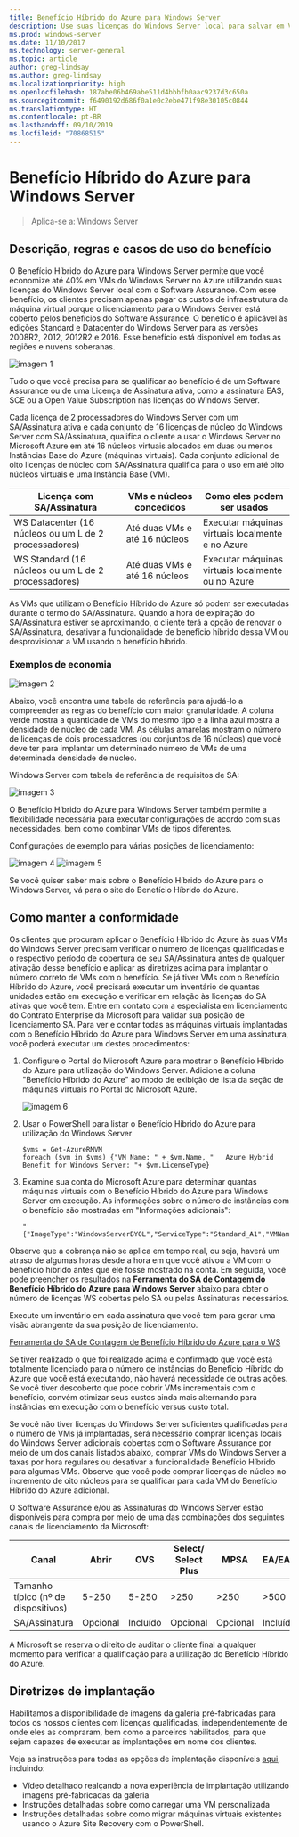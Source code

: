 ```yaml
---
title: Benefício Híbrido do Azure para Windows Server
description: Use suas licenças do Windows Server local para salvar em VMs do Azure
ms.prod: windows-server
ms.date: 11/10/2017
ms.technology: server-general
ms.topic: article
author: greg-lindsay
ms.author: greg-lindsay
ms.localizationpriority: high
ms.openlocfilehash: 187abe06b469abe511d4bbbfb0aac9237d3c650a
ms.sourcegitcommit: f6490192d686f0a1e0c2ebe471f98e30105c0844
ms.translationtype: HT
ms.contentlocale: pt-BR
ms.lasthandoff: 09/10/2019
ms.locfileid: "70868515"
---
```

# <a name="azure-hybrid-benefit-for-windows-server"></a>Benefício Híbrido do Azure para Windows Server

>Aplica-se a: Windows Server

## <a name="benefit-description-rules-and-use-cases"></a>Descrição, regras e casos de uso do benefício

O Benefício Híbrido do Azure para Windows Server permite que você economize até 40% em VMs do Windows Server no Azure utilizando suas licenças do Windows Server local com o Software Assurance.  Com esse benefício, os clientes precisam apenas pagar os custos de infraestrutura da máquina virtual porque o licenciamento para o Windows Server está coberto pelos benefícios do Software Assurance.  O benefício é aplicável às edições Standard e Datacenter do Windows Server para as versões 2008R2, 2012, 2012R2 e 2016.  Esse benefício está disponível em todas as regiões e nuvens soberanas.


![imagem 1](media/ahb01.png)

Tudo o que você precisa para se qualificar ao benefício é de um Software Assurance ou de uma Licença de Assinatura ativa, como a assinatura EAS, SCE ou a Open Value Subscription nas licenças do Windows Server.  

Cada licença de 2 processadores do Windows Server com um SA/Assinatura ativa e cada conjunto de 16 licenças de núcleo do Windows Server com SA/Assinatura, qualifica o cliente a usar o Windows Server no Microsoft Azure em até 16 núcleos virtuais alocados em duas ou menos Instâncias Base do Azure (máquinas virtuais). Cada conjunto adicional de oito licenças de núcleo com SA/Assinatura qualifica para o uso em até oito núcleos virtuais e uma Instância Base (VM).

| Licença com SA/Assinatura            | VMs e núcleos concedidos            | Como eles podem ser usados                                |
|-----------------------------------------|----------------------------------|-----------------------------------------------------|
| WS Datacenter (16 núcleos ou um L de 2 processadores)  | Até duas VMs e até 16 núcleos | Executar máquinas virtuais localmente e no Azure  |
| WS Standard (16 núcleos ou um L de 2 processadores)    | Até duas VMs e até 16 núcleos | Executar máquinas virtuais localmente ou no Azure |

As VMs que utilizam o Benefício Híbrido do Azure só podem ser executadas durante o termo do SA/Assinatura. Quando a hora de expiração do SA/Assinatura estiver se aproximando, o cliente terá a opção de renovar o SA/Assinatura, desativar a funcionalidade de benefício híbrido dessa VM ou desprovisionar a VM usando o benefício híbrido. 

### <a name="savings-examples"></a>Exemplos de economia 

![imagem 2](media/ahb02.png)
 
Abaixo, você encontra uma tabela de referência para ajudá-lo a compreender as regras do benefício com maior granularidade. A coluna verde mostra a quantidade de VMs do mesmo tipo e a linha azul mostra a densidade de núcleo de cada VM. As células amarelas mostram o número de licenças de dois processadores (ou conjuntos de 16 núcleos) que você deve ter para implantar um determinado número de VMs de uma determinada densidade de núcleo. 

Windows Server com tabela de referência de requisitos de SA:

![imagem 3](media/ahb03.png)
 
O Benefício Híbrido do Azure para Windows Server também permite a flexibilidade necessária para executar configurações de acordo com suas necessidades, bem como combinar VMs de tipos diferentes.

Configurações de exemplo para várias posições de licenciamento:

![imagem 4](media/ahb04.png)
![imagem 5](media/ahb05.png)

 
Se você quiser saber mais sobre o Benefício Híbrido do Azure para o Windows Server, vá para o site do Benefício Híbrido do Azure.

## <a name="how-to-maintain-compliance"></a>Como manter a conformidade

Os clientes que procuram aplicar o Benefício Híbrido do Azure às suas VMs do Windows Server precisam verificar o número de licenças qualificadas e o respectivo período de cobertura de seu SA/Assinatura antes de qualquer ativação desse benefício e aplicar as diretrizes acima para implantar o número correto de VMs com o benefício. Se já tiver VMs com o Benefício Híbrido do Azure, você precisará executar um inventário de quantas unidades estão em execução e verificar em relação às licenças do SA ativas que você tem.  Entre em contato com a especialista em licenciamento do Contrato Enterprise da Microsoft para validar sua posição de licenciamento SA.
Para ver e contar todas as máquinas virtuais implantadas com o Benefício Híbrido do Azure para Windows Server em uma assinatura, você poderá executar um destes procedimentos:

1. Configure o Portal do Microsoft Azure para mostrar o Benefício Híbrido do Azure para utilização do Windows Server. Adicione a coluna "Benefício Híbrido do Azure" ao modo de exibição de lista da seção de máquinas virtuais no Portal do Microsoft Azure. 

    ![imagem 6](media/ahb06.png)

2.  Usar o PowerShell para listar o Benefício Híbrido do Azure para utilização do Windows Server

    ```
    $vms = Get-AzureRMVM 
    foreach ($vm in $vms) {"VM Name: " + $vm.Name, "   Azure Hybrid Benefit for Windows Server: "+ $vm.LicenseType}
    ```

3.  Examine sua conta do Microsoft Azure para determinar quantas máquinas virtuais com o Benefício Híbrido do Azure para Windows Server em execução. As informações sobre o número de instâncias com o benefício são mostradas em "Informações adicionais":

    ```
    "{"ImageType":"WindowsServerBYOL","ServiceType":"Standard_A1","VMName":"","UsageType":"ComputeHR"}" 
    ```

Observe que a cobrança não se aplica em tempo real, ou seja, haverá um atraso de algumas horas desde a hora em que você ativou a VM com o benefício híbrido antes que ele fosse mostrado na conta.
Em seguida, você pode preencher os resultados na **Ferramenta do SA de Contagem do Benefício Híbrido do Azure para Windows Server** abaixo para obter o número de licenças WS cobertas pelo SA ou pelas Assinaturas necessários.

Execute um inventário em cada assinatura que você tem para gerar uma visão abrangente da sua posição de licenciamento.

[Ferramenta do SA de Contagem de Benefício Híbrido do Azure para o WS](http://download.microsoft.com/download/7/1/2/712FEFF0-155C-4ABF-96C0-CE4EC4DB0516/Azure_Hybrid_Benefit_Windows_Server_SA_Count_Tool.xlsx)

Se tiver realizado o que foi realizado acima e confirmado que você está totalmente licenciado para o número de instâncias do Benefício Híbrido do Azure que você está executando, não haverá necessidade de outras ações. Se você tiver descoberto que pode cobrir VMs incrementais com o benefício, convém otimizar seus custos ainda mais alternando para instâncias em execução com o benefício versus custo total.

Se você não tiver licenças do Windows Server suficientes qualificadas para o número de VMs já implantadas, será necessário comprar licenças locais do Windows Server adicionais cobertas com o Software Assurance por meio de um dos canais listados abaixo, comprar VMs do Windows Server a taxas por hora regulares ou desativar a funcionalidade Benefício Híbrido para algumas VMs. Observe que você pode comprar licenças de núcleo no incremento de oito núcleos para se qualificar para cada VM do Benefício Híbrido do Azure adicional. 

O Software Assurance e/ou as Assinaturas do Windows Server estão disponíveis para compra por meio de uma das combinações dos seguintes canais de licenciamento da Microsoft:

| Canal                      | Abrir     | OVS      | Select/ Select Plus  | MPSA       | EA/EAS   |
|------------------------------|----------|----------|-----------------------|-----------|----------|
| Tamanho típico (nº de dispositivos)  | 5-250    | 5-250    | >250                  | >250      | >500     |
| SA/Assinatura            | Opcional | Incluído | Opcional              | Opcional  | Incluído |

A Microsoft se reserva o direito de auditar o cliente final a qualquer momento para verificar a qualificação para a utilização do Benefício Híbrido do Azure. 

## <a name="deployment-guidance"></a>Diretrizes de implantação 

Habilitamos a disponibilidade de imagens da galeria pré-fabricadas para todos os nossos clientes com licenças qualificadas, independentemente de onde eles as compraram, bem como a parceiros habilitados, para que sejam capazes de executar as implantações em nome dos clientes. 

Veja as instruções para todas as opções de implantação disponíveis [aqui](https://azure.microsoft.com/pricing/hybrid-use-benefit/), incluindo: 
-   Vídeo detalhado realçando a nova experiência de implantação utilizando imagens pré-fabricadas da galeria
-   Instruções detalhadas sobre como carregar uma VM personalizada 
-   Instruções detalhadas sobre como migrar máquinas virtuais existentes usando o Azure Site Recovery com o PowerShell. 

